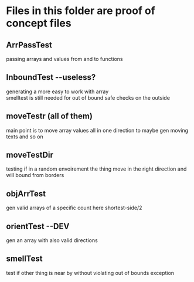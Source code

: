 # Files in this folder are proof of concept files
## ArrPassTest
passing arrays and values from and to functions
## InboundTest --useless?
generating a more easy to work with array  
smelltest is still needed for out of bound safe checks on the outside
## moveTestr (all of them)
main point is to move array values all in one direction to maybe gen moving texts and so on
## moveTestDir
testing if in a random envoirement the thing move in the right direction and will bound from borders
## objArrTest
gen valid arrays of a specific count here shortest-side/2
## orientTest --DEV
gen an array with also valid directions
## smellTest
test if other thing is near by without violating out of bounds exception